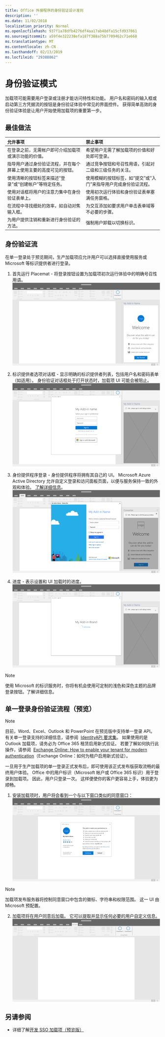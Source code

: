 ```yaml
---
title: Office 外接程序的身份验证设计准则
description: ''
ms.date: 11/02/2018
localization_priority: Normal
ms.openlocfilehash: 937f1a78dfb4276df4aa17ab48dfa15cfd937861
ms.sourcegitcommit: a59f4e322238efa187f388a75b7709462c71e668
ms.translationtype: MT
ms.contentlocale: zh-CN
ms.lasthandoff: 02/13/2019
ms.locfileid: "29388862"
---
```

# <a name="authentication-patterns"></a>身份验证模式

加载项可能需要用户登录或注册才能访问特性和功能。 用户名和密码的输入框或启动第三方凭据流的按钮是身份验证体验中常见的界面控件。 获得简单高效的身份验证体验是让用户开始使用加载项的重要第一步。

## <a name="best-practices"></a>最佳做法

|允许事项|禁止事项|
|:----|:----|
|在登录之前，无需帐户即可介绍加载项或演示功能的价值。 |希望用户无需了解加载项的价值和好处即可登录。|
|指导用户通过身份验证流程，并在每个屏幕上使用主要的高度可见的按钮。 |通过竞争按钮和号召性用语，引起对二级和三级任务的关注。|
|使用清晰的按钮标签来描述“登录”或“创建帐户”等特定任务。   |使用模糊的按钮标签，如“提交”或“入门”来指导用户完成身份验证流程。|
|使用对话框将用户的注意力集中在身份验证表单上。    |使用初次运行体验和身份验证表单塞满任务窗格。|
|在流程中寻找细处的效率，如自动对焦输入框。 |为交互添加如要求用户单击表单域等不必要的步骤。|
|为用户提供注销和重新进行身份验证的方法。    |强制用户卸载以切换标识。|

## <a name="authentication-flow"></a>身份验证流
在单一登录处于预览期间，生产加载项应允许用户可以选择直接使用服务或 Microsoft 等标识提供者进行登录。

1. 首先运行 Placemat - 将登录按钮设置为加载项初次运行体验中的明确号召性用语。
![Office 应用程序中的加载项任务窗格屏幕截图](../images/add-in-fre-value-placemat.png)

2. 标识提供者选项对话框 - 显示明确的标识提供者列表，包括用户名和密码表单（如适用）。 身份验证对话框处于打开状态时，加载项 UI 可能会被阻止。
![Office 应用程序中的身份提供程序选项对话框的屏幕截图](../images/add-in-auth-choices-dialog.png)



3. 身份提供程序登录 - 身份提供程序将拥有其自己的 UI。 Microsoft Azure Active Directory 允许自定义登录和访问面板页面，以便与服务保持一致的外观和体验。 [了解详细信息](https://docs.microsoft.com/azure/active-directory/fundamentals/customize-branding)。
![Office 应用程序中的身份提供程序登录对话框的屏幕截图](../images/add-in-auth-identity-sign-in.png)

4. 进度 - 表示设置和 UI 加载时的进度。
![显示 Office 应用程序中进度指示器的对话框的屏幕截图](../images/add-in-auth-modal-interstitial.png)

> [!NOTE] 
> 使用 Microsoft 的标识服务时，你将有机会使用可定制的浅色和深色主题的品牌登录按钮。了解详细信息。

## <a name="single-sign-on-authentication-flow-preview"></a>单一登录身份验证流程（预览）

> [!NOTE]
> 目前，Word、Excel、Outlook 和 PowerPoint 在预览版中支持单一登录 API。 有关单一登录支持的详细信息，请参阅  [IdentityAPI 要求集](https://docs.microsoft.com/office/dev/add-ins/reference/requirement-sets/identity-api-requirement-sets)。 如果使用的是 Outlook 加载项，请务必为 Office 365 租赁启用新式验证。 若要了解如何执行此操作，请参阅  [Exchange Online: How to enable your tenant for modern authentication](https://social.technet.microsoft.com/wiki/contents/articles/32711.exchange-online-how-to-enable-your-tenant-for-modern-authentication.aspx)（Exchange Online：如何为租户启用新式验证）。

一旦用于生产加载项的单一登录正式发布后，即可使用该正式发布版获取流畅的最终用户体验。 Office 中的用户标识（Microsoft 帐户或 Office 365 标识）用于登录到加载项。 因此，用户只登录一次。 这样便使你的客户更容易上手，体验更为顺畅。

1. 安装加载项时，用户将会看到一个与以下窗口类似的同意窗口：![安装加载项时，Office 应用程序中的同意窗口的屏幕截图](../images/add-in-auth-SSO-consent-dialog.png)
> [!NOTE]
> 加载项发布服务器将控制同意窗口中包含的徽标、字符串和权限范围。 这一 UI 由 Microsoft 预配置。

2. 加载项将在用户同意后加载。 它可以提取并显示任何必要的用户自定义信息。
![Office 应用程序功能区中显示的加载项按钮的屏幕截图](../images/add-in-ribbon.png)

## <a name="see-also"></a>另请参阅
- 详细了解[开发 SSO 加载项（预览版）](https://docs.microsoft.com/office/dev/add-ins/develop/sso-in-office-add-ins)
